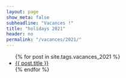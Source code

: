 ```yaml
---
layout: page
show_meta: false
subheadline: "Vacances !"
title: "holidays 2021"
header: no
permalink: "/vacances/2021/"
---
```

<ul>
    {% for post in site.tags.vacances_2021 %}
    <li><a href="{{ site.url }}{{ site.baseurl }}{{ post.url }}">{{ post.title }}</a></li>
    {% endfor %}
</ul>
